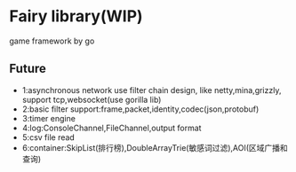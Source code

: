 # Fairy library(WIP)

game framework by go

## Future

- 1:asynchronous network use filter chain design, like netty,mina,grizzly, support tcp,websocket(use gorilla lib)
- 2:basic filter support:frame,packet,identity,codec(json,protobuf)
- 3:timer engine
- 4:log:ConsoleChannel,FileChannel,output format
- 5:csv file read
- 6:container:SkipList(排行榜),DoubleArrayTrie(敏感词过滤),AOI(区域广播和查询)